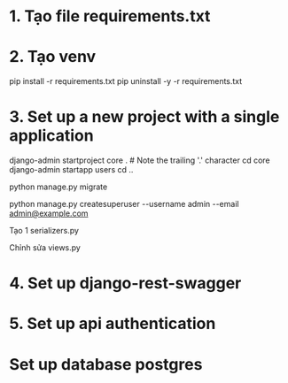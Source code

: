 # 1. Tạo file requirements.txt
# 2. Tạo venv

pip install -r requirements.txt
pip uninstall -y -r requirements.txt

# 3. Set up a new project with a single application
django-admin startproject core .  # Note the trailing '.' character
cd core
django-admin startapp users
cd ..

python manage.py migrate

python manage.py createsuperuser --username admin --email admin@example.com

Tạo 1 serializers.py

Chỉnh sửa views.py

# 4. Set up django-rest-swagger

# 5. Set up api authentication

# Set up database postgres